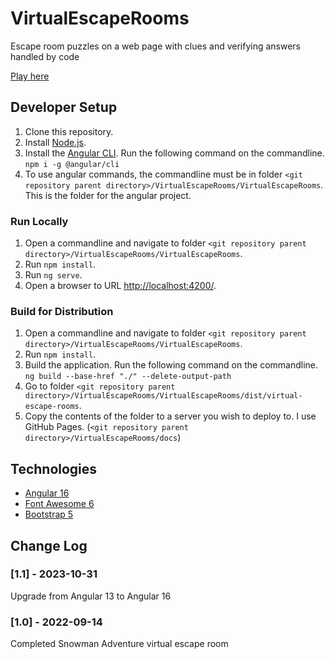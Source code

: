 # VirtualEscapeRooms

Escape room puzzles on a web page with clues and verifying answers handled by code

[Play here](https://m1robyndunstan.github.io/VirtualEscapeRooms)

## Developer Setup

1. Clone this repository.
1. Install [Node.js](https://nodejs.org/en/).
1. Install the [Angular CLI](https://angular.io/). Run the following command on the commandline. `npm i -g @angular/cli`
1. To use angular commands, the commandline must be in folder `<git repository parent directory>/VirtualEscapeRooms/VirtualEscapeRooms`. This is the folder for the angular project.

### Run Locally

1. Open a commandline and navigate to folder `<git repository parent directory>/VirtualEscapeRooms/VirtualEscapeRooms`.
1. Run `npm install`.
1. Run `ng serve`.
1. Open a browser to URL [http://localhost:4200/](http://localhost:4200/).

### Build for Distribution

1. Open a commandline and navigate to folder `<git repository parent directory>/VirtualEscapeRooms/VirtualEscapeRooms`.
1. Run `npm install`.
1. Build the application. Run the following command on the commandline. `ng build --base-href "./" --delete-output-path`
1. Go to folder `<git repository parent directory>/VirtualEscapeRooms/VirtualEscapeRooms/dist/virtual-escape-rooms`. 
1. Copy the contents of the folder to a server you wish to deploy to. I use GitHub Pages. (`<git repository parent directory>/VirtualEscapeRooms/docs`)

## Technologies

- [Angular 16](https://angular.io/)
- [Font Awesome 6](https://fontawesome.com/)
- [Bootstrap 5](https://getbootstrap.com/)

## Change Log

### [1.1] - 2023-10-31

Upgrade from Angular 13 to Angular 16

### [1.0] - 2022-09-14

Completed Snowman Adventure virtual escape room